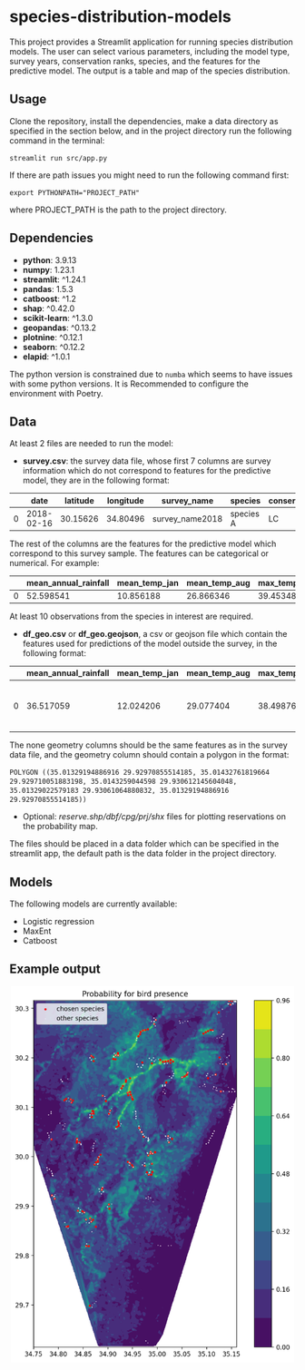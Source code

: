 
# species-distribution-models

This project provides a Streamlit application for running species distribution models. The user can select various parameters, including the model type, survey years, conservation ranks, species, and the features for the predictive model.
The output is a table and map of the species distribution.


## Usage
Clone the repository, install the dependencies, make a data directory as specified in the section below, and in the project directory run the following command in the terminal:
```
streamlit run src/app.py
```
If there are path issues you might need to run the following command first:
```
export PYTHONPATH="PROJECT_PATH"
```
where PROJECT_PATH is the path to the project directory.

## Dependencies
- **python**: 3.9.13
- **numpy**: 1.23.1
- **streamlit**: ^1.24.1
- **pandas**: 1.5.3
- **catboost**: ^1.2
- **shap**: ^0.42.0
- **scikit-learn**: ^1.3.0
- **geopandas**: ^0.13.2
- **plotnine**: ^0.12.1
- **seaborn**: ^0.12.2
- **elapid**: ^1.0.1

The python version is constrained due to `numba` which seems to have issues with some python versions.
It is Recommended to configure the environment with Poetry.

## Data
At least 2 files are needed to run the model:
- **survey.csv**: the survey data file, whose first 7 columns are survey information which do not correspond to features for the predictive model, they are in the following format:

|   | date       | latitude | longitude | survey_name      | species   | conservation_status | reserve_status       |
|---|------------|----------|-----------|------------------|-----------|---------------------|----------------------|
| 0 | 2018-02-16 | 30.15626 | 34.80496  | survey_name2018  | species A | LC                  | proposed_reservation |


The rest of the columns are the features for the predictive model which correspond to this survey sample.
The features can be categorical or numerical. For example:

|   | mean_annual_rainfall | mean_temp_jan | mean_temp_aug | max_temp_june | min_temp_jan |
|---|----------------------|---------------|---------------|---------------|--------------|
| 0 | 52.598541            | 10.856188     | 26.866346     | 39.453480     | 3.031685    |

At least 10 observations from the species in interest are required.

- **df_geo.csv** or **df_geo.geojson**, a csv or geojson file which contain the features used for predictions of the model outside the survey, in the following format:

|   | mean_annual_rainfall | mean_temp_jan | mean_temp_aug | max_temp_june | min_temp_jan | geometry |
|---|----------------------|---------------|---------------|---------------|--------------|----------|
| 0 | 36.517059            | 12.024206     | 29.077404     | 38.498764     | 3.663723    | POLYGON ((35.01329 29.92971, 35.01433 29.92971... |

The none geometry columns should be the same features as in the survey data file, and the geometry column should contain a polygon in the format:
```
POLYGON ((35.01329194886916 29.92970855514185, 35.01432761819664 29.929710051883198, 35.0143259044598 29.930612145604048, 35.01329022579183 29.93061064880832, 35.01329194886916 29.92970855514185))
```

- Optional: *reserve.shp/dbf/cpg/prj/shx* files for plotting reservations on the probability map.


The files should be placed in a data folder which can be specified in the streamlit app, the default path is the data folder in the project directory.



## Models
The following models are currently available:
- Logistic regression
- MaxEnt
- Catboost


## Example output
<p align="center">
  <img src="images/map1.png" width="500">
</p>


            









